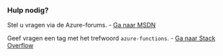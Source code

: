 ### Hulp nodig?

Stel u vragen via de Azure-forums. - [Ga naar MSDN](http://go.microsoft.com/fwlink/?LinkId=780719)

Geef vragen een tag met het trefwoord `azure-functions`. - [Ga naar Stack Overflow](http://stackoverflow.com/questions/tagged/azure-functions)


<!--HONumber=sep16_HO1-->


